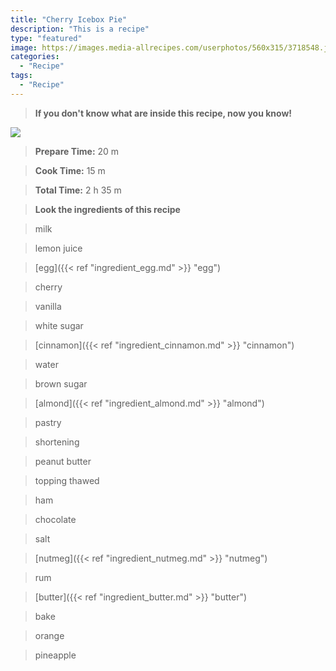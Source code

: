 ```yaml
---
title: "Cherry Icebox Pie"
description: "This is a recipe"
type: "featured"
image: https://images.media-allrecipes.com/userphotos/560x315/3718548.jpg
categories: 
  - "Recipe"
tags: 
  - "Recipe"
---
```



>**If you don't know what are inside this recipe, now you know!**

![](../images/Recipes-Banner.jpg)
> **Prepare Time:** 20 m


> **Cook Time:** 15 m


> **Total Time:** 2 h 35 m

> **Look the ingredients of this recipe**

> milk

> lemon juice

> [egg]({{< ref "ingredient_egg.md" >}} "egg")

> cherry

> vanilla

> white sugar

> [cinnamon]({{< ref "ingredient_cinnamon.md" >}} "cinnamon")

> water

> brown sugar

> [almond]({{< ref "ingredient_almond.md" >}} "almond")

> pastry

> shortening

> peanut butter

> topping thawed

> ham

> chocolate

> salt

> [nutmeg]({{< ref "ingredient_nutmeg.md" >}} "nutmeg")

> rum

> [butter]({{< ref "ingredient_butter.md" >}} "butter")

> bake

> orange

> pineapple

